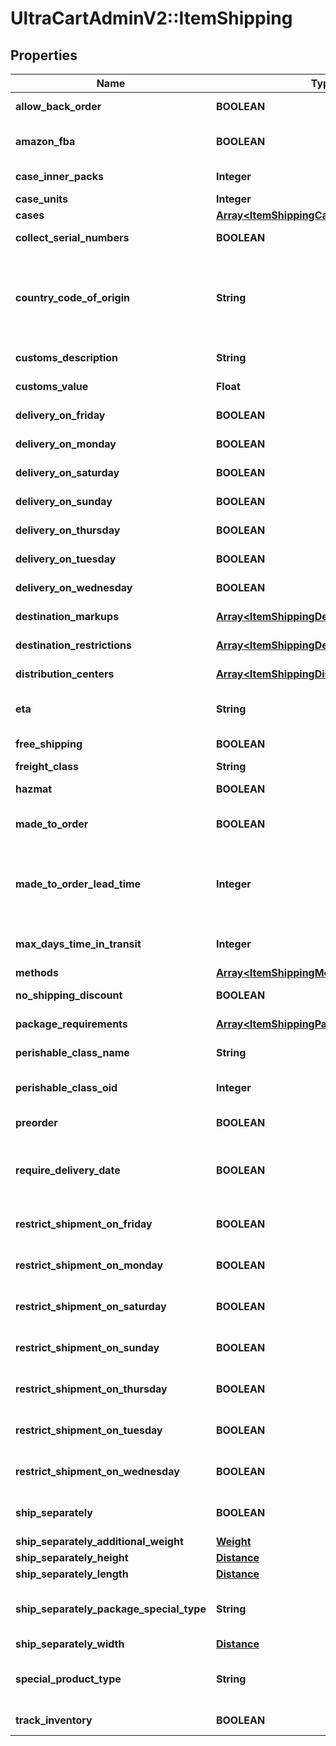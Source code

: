 # UltraCartAdminV2::ItemShipping

## Properties
Name | Type | Description | Notes
------------ | ------------- | ------------- | -------------
**allow_back_order** | **BOOLEAN** | Allow back order | [optional] 
**amazon_fba** | **BOOLEAN** | Fulfillment by Amazon.com | [optional] 
**case_inner_packs** | **Integer** | Case inner packs | [optional] 
**case_units** | **Integer** | Case units | [optional] 
**cases** | [**Array&lt;ItemShippingCase&gt;**](ItemShippingCase.md) | Cases | [optional] 
**collect_serial_numbers** | **BOOLEAN** | This item is on pre-order | [optional] 
**country_code_of_origin** | **String** | Country code of origin for customs forms.  (ISO-3166 two letter code) | [optional] 
**customs_description** | **String** | Customs description | [optional] 
**customs_value** | **Float** | Customs value | [optional] 
**delivery_on_friday** | **BOOLEAN** | Delivery on Friday | [optional] 
**delivery_on_monday** | **BOOLEAN** | Delivery on Monday | [optional] 
**delivery_on_saturday** | **BOOLEAN** | Delivery on Saturday | [optional] 
**delivery_on_sunday** | **BOOLEAN** | Delivery on Sunday | [optional] 
**delivery_on_thursday** | **BOOLEAN** | Delivery on Thursday | [optional] 
**delivery_on_tuesday** | **BOOLEAN** | Delivery on Tuesday | [optional] 
**delivery_on_wednesday** | **BOOLEAN** | Delivery on Wednesday | [optional] 
**destination_markups** | [**Array&lt;ItemShippingDestinationMarkup&gt;**](ItemShippingDestinationMarkup.md) | Destination markups | [optional] 
**destination_restrictions** | [**Array&lt;ItemShippingDestinationRestriction&gt;**](ItemShippingDestinationRestriction.md) | Destination restrictions | [optional] 
**distribution_centers** | [**Array&lt;ItemShippingDistributionCenter&gt;**](ItemShippingDistributionCenter.md) | Distribution centers | [optional] 
**eta** | **String** | Estimated time of arrival | [optional] 
**free_shipping** | **BOOLEAN** | Qualifies for free shipping | [optional] 
**freight_class** | **String** | Freight class | [optional] 
**hazmat** | **BOOLEAN** | Hazardous material | [optional] 
**made_to_order** | **BOOLEAN** | True if this item is made to order | [optional] 
**made_to_order_lead_time** | **Integer** | Number of days lead time it takes to make the item before ite can ship | [optional] 
**max_days_time_in_transit** | **Integer** | Maximum days allowed in transit | [optional] 
**methods** | [**Array&lt;ItemShippingMethod&gt;**](ItemShippingMethod.md) | Methods | [optional] 
**no_shipping_discount** | **BOOLEAN** | No shipping discounts | [optional] 
**package_requirements** | [**Array&lt;ItemShippingPackageRequirement&gt;**](ItemShippingPackageRequirement.md) | Package requirements | [optional] 
**perishable_class_name** | **String** | Perishable class name | [optional] 
**perishable_class_oid** | **Integer** | Perishable class object identifier | [optional] 
**preorder** | **BOOLEAN** | This item is on pre-order | [optional] 
**require_delivery_date** | **BOOLEAN** | True to require customer to select a delivery date | [optional] 
**restrict_shipment_on_friday** | **BOOLEAN** | Restrict shipment on Friday | [optional] 
**restrict_shipment_on_monday** | **BOOLEAN** | Restrict shipment on Monday | [optional] 
**restrict_shipment_on_saturday** | **BOOLEAN** | Restrict shipment on Saturday | [optional] 
**restrict_shipment_on_sunday** | **BOOLEAN** | Restrict shipment on Sunday | [optional] 
**restrict_shipment_on_thursday** | **BOOLEAN** | Restrict shipment on Thursday | [optional] 
**restrict_shipment_on_tuesday** | **BOOLEAN** | Restrict shipment on Tuesday | [optional] 
**restrict_shipment_on_wednesday** | **BOOLEAN** | Restrict shipment on Wednesday | [optional] 
**ship_separately** | **BOOLEAN** | Ship this item in a separate box | [optional] 
**ship_separately_additional_weight** | [**Weight**](Weight.md) |  | [optional] 
**ship_separately_height** | [**Distance**](Distance.md) |  | [optional] 
**ship_separately_length** | [**Distance**](Distance.md) |  | [optional] 
**ship_separately_package_special_type** | **String** | Ship separately package special type | [optional] 
**ship_separately_width** | [**Distance**](Distance.md) |  | [optional] 
**special_product_type** | **String** | Special product type (USPS Media Mail) | [optional] 
**track_inventory** | **BOOLEAN** | Track inventory | [optional] 


